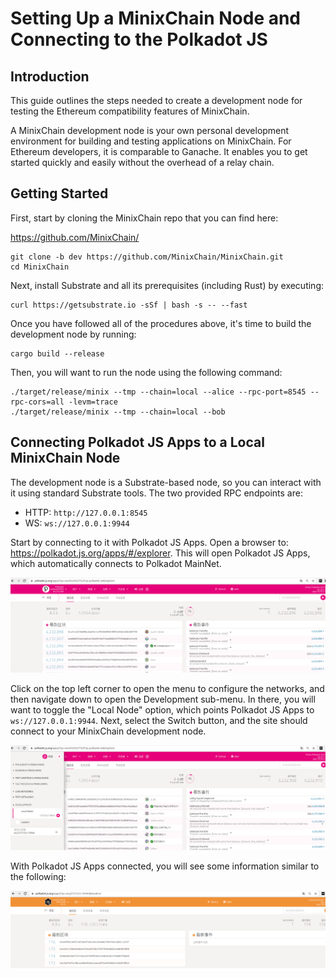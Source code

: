 # Setting Up a MinixChain Node and Connecting to the Polkadot JS

## Introduction

This guide outlines the steps needed to create a development node for testing the Ethereum compatibility features of MinixChain.

A MinixChain development node is your own personal development environment for building and testing applications on MinixChain. For Ethereum developers, it is comparable to Ganache. It enables you to get started quickly and easily without the overhead of a relay chain. 



## Getting Started

First, start by cloning  the MinixChain repo that you can find here:

https://github.com/MinixChain/

```
git clone -b dev https://github.com/MinixChain/MinixChain.git
cd MinixChain
```

Next, install Substrate and all its prerequisites (including Rust) by executing:

```
curl https://getsubstrate.io -sSf | bash -s -- --fast
```

Once you have followed all of the procedures above, it's time to build the development node by running:

```
cargo build --release
```

Then, you will want to run the node using the following command:

```
./target/release/minix --tmp --chain=local --alice --rpc-port=8545 --rpc-cors=all -levm=trace
./target/release/minix --tmp --chain=local --bob
```

## Connecting Polkadot JS Apps to a Local MinixChain Node

The development node is a Substrate-based node, so you can interact with it using standard Substrate tools. The two provided RPC endpoints are:

- HTTP: `http://127.0.0.1:8545`
- WS: `ws://127.0.0.1:9944`

Start by connecting to it with Polkadot JS Apps. Open a browser to: https://polkadot.js.org/apps/#/explorer. This will open Polkadot JS Apps, which automatically connects to Polkadot MainNet.

![image-20210804155318675](images/image-20210804155318675.png)

Click on the top left corner to open the menu to configure the networks, and then navigate down to open the Development sub-menu. In there, you will want to toggle the "Local Node" option, which points Polkadot JS Apps to `ws://127.0.0.1:9944`. Next, select the Switch button, and the site should connect to your MinixChain development node.

![image-20210804155431152](images/image-20210804155431152.png)



With Polkadot JS Apps connected, you will see some information similar to the following:

![image-20210804155957328](images/image-20210804155957328.png)

